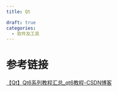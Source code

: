 ```yaml
---
title: Qt

draft: true
categories: 
  - 软件及工具
---
```




# 参考链接

[【Qt】Qt6系列教程汇总_qt6教程-CSDN博客](https://blog.csdn.net/dengjin20104042056/article/details/115174639)

